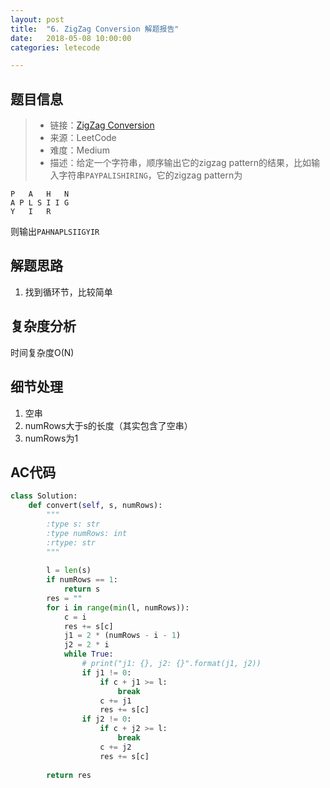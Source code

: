 ```yaml
---
layout: post
title:  "6. ZigZag Conversion 解题报告"
date:   2018-05-08 10:00:00
categories: letecode

---
```



## 题目信息

> * 链接：[ZigZag Conversion](https://leetcode.com/problems/zigzag-conversion/description/)
> * 来源：LeetCode
> * 难度：Medium
> * 描述：给定一个字符串，顺序输出它的zigzag pattern的结果，比如输入字符串`PAYPALISHIRING`，它的zigzag pattern为
```
P   A   H   N
A P L S I I G
Y   I   R
```
则输出`PAHNAPLSIIGYIR`


## 解题思路
1. 找到循环节，比较简单

## 复杂度分析
时间复杂度O(N)

## 细节处理
1. 空串
2. numRows大于s的长度（其实包含了空串）
3. numRows为1


## AC代码

``` python
class Solution:
    def convert(self, s, numRows):
        """
        :type s: str
        :type numRows: int
        :rtype: str
        """
        
        l = len(s)
        if numRows == 1:
            return s
        res = ""
        for i in range(min(l, numRows)):
            c = i
            res += s[c]
            j1 = 2 * (numRows - i - 1) 
            j2 = 2 * i
            while True:
                # print("j1: {}, j2: {}".format(j1, j2))
                if j1 != 0:
                    if c + j1 >= l:
                        break
                    c += j1
                    res += s[c]
                if j2 != 0:
                    if c + j2 >= l:
                        break
                    c += j2
                    res += s[c]
                
        return res
```


[jekyll-docs]: https://jekyllrb.com/docs/home
[jekyll-gh]:   https://github.com/jekyll/jekyll
[jekyll-talk]: https://talk.jekyllrb.com/

